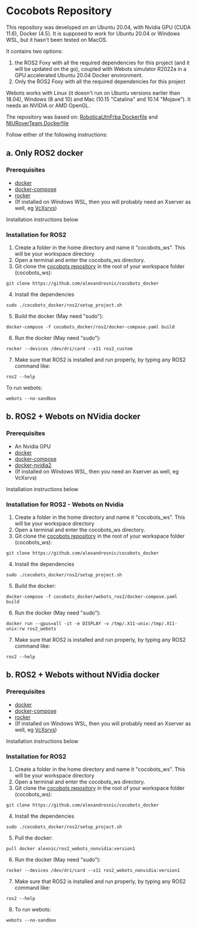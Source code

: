 # Cocobots Repository

This repository was developed on an Ubuntu 20.04, with Nvidia GPU (CUDA 11.6), Docker (4.5). It is supposed to work for Ubuntu 20.04 or Windows WSL, but it hasn't been tested on MacOS.

It contains two options:
1. the ROS2 Foxy with all the required dependencies for this project (and it will be updated on the go), coupled with Webots simulator R2022a in a GPU accelerated Ubuntu 20.04 Docker environment. 
2. Only the ROS2 Foxy with all the required dependencies for this project

Webots works with Linux (it  doesn't run on Ubuntu versions earlier than 18.04), Windows (8 and 10) and Mac (10.15 "Catalina" and 10.14 "Mojave"). It needs an NVIDIA or AMD OpenGL.

The repository was based on:
[RoboticaUtnFrba Dockerfile](https://github.com/RoboticaUtnFrba/create2_docker) and
[NIURoverTeam Dockerfile](https://github.com/NIURoverTeam/Dockerfiles/tree/master/webots_ros2_foxy)

Follow either of the following instructions:

## a. Only ROS2 docker

### Prerequisites

* [docker](https://docs.docker.com/engine/install/ubuntu/)
* [docker-compose](https://docs.docker.com/compose/install/)
* [rocker](https://github.com/osrf/rocker)
* (If installed on Windows WSL, then you will probably need an Xserver as well, eg [VcXsrvs](https://sourceforge.net/projects/vcxsrv/))

Installation instructions below

### Installation for ROS2

1. Create a folder in the home directory and name it "cocobots_ws". This will be your workspace directory
2. Open a terminal and enter the cocobots_ws directory.
3. Git clone the [cocobots repository](https://github.com/alexandrosnic/cocobots_docker) in the root of your workspace folder (cocobots_ws):
```
git clone https://github.com/alexandrosnic/cocobots_docker
```
4. Install the dependencies
```
sudo ./cocobots_docker/ros2/setup_project.sh
```
5. Build the docker (May need "sudo"):
```
docker-compose -f cocobots_docker/ros2/docker-compose.yaml build
```
6. Run the docker (May need "sudo"):
```
rocker --devices /dev/dri/card --x11 ros2_custom
```
7. Make sure that ROS2 is installed and run properly, by typing any ROS2 command like:
```
ros2 --help
```
To run webots:
```
webots --no-sandbox
```

## b. ROS2 + Webots on NVidia docker

### Prerequisites

* An Nvidia GPU
* [docker](https://docs.docker.com/engine/install/ubuntu/)
* [docker-compose](https://docs.docker.com/compose/install/)
* [docker-nvidia2](https://docs.nvidia.com/datacenter/cloud-native/container-toolkit/install-guide.html) 
* (If installed on Windows WSL, then you need an Xserver as well, eg VcXsrvs)

Installation instructions below

### Installation for ROS2 - Webots on Nvidia

1. Create a folder in the home directory and name it "cocobots_ws". This will be your workspace directory
2. Open a terminal and enter the cocobots_ws directory.
3. Git clone the [cocobots repository](https://github.com/alexandrosnic/cocobots_docker) in the root of your workspace folder (cocobots_ws):
```
git clone https://github.com/alexandrosnic/cocobots_docker
```
4. Install the dependencies
```
sudo ./cocobots_docker/ros2/setup_project.sh
```
5. Build the docker:
```
docker-compose -f cocobots_docker/webots_ros2/docker-compose.yaml build
```
6. Run the docker (May need "sudo"):
```
docker run --gpus=all -it -e DISPLAY -v /tmp/.X11-unix:/tmp/.X11-unix:rw ros2_webots
```
7. Make sure that ROS2 is installed and run properly, by typing any ROS2 command like:
```
ros2 --help
```

## b. ROS2 + Webots without NVidia docker

### Prerequisites

* [docker](https://docs.docker.com/engine/install/ubuntu/)
* [docker-compose](https://docs.docker.com/compose/install/)
* [rocker](https://github.com/osrf/rocker)
* (If installed on Windows WSL, then you will probably need an Xserver as well, eg [VcXsrvs](https://sourceforge.net/projects/vcxsrv/))

Installation instructions below

### Installation for ROS2

1. Create a folder in the home directory and name it "cocobots_ws". This will be your workspace directory
2. Open a terminal and enter the cocobots_ws directory.
3. Git clone the [cocobots repository](https://github.com/alexandrosnic/cocobots_docker) in the root of your workspace folder (cocobots_ws):
```
git clone https://github.com/alexandrosnic/cocobots_docker
```
4. Install the dependencies
```
sudo ./cocobots_docker/ros2/setup_project.sh
```
5. Pull the docker:
```
pull docker alexnic/ros2_webots_nonvidia:version1
```
6. Run the docker (May need "sudo"):
```
rocker --devices /dev/dri/card --x11 ros2_webots_nonvidia:version1
```
7. Make sure that ROS2 is installed and run properly, by typing any ROS2 command like:
```
ros2 --help
```
8. To run webots:
```
webots --no-sandbox
```